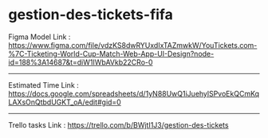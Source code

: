 # gestion-des-tickets-fifa


Figma Model Link : https://www.figma.com/file/vdzKS8dwRYUxdIxTAZmwkW/YouTickets.com-%7C-Ticketing-World-Cup-Match-Web-App-UI-Design?node-id=188%3A14687&t=diW1IWbAVkb22CRo-0

---------------

Estimated Time Link : https://docs.google.com/spreadsheets/d/1yN88UwQ1iJuehylSPvoEkQCmKqLAXsOnQtbdUGKT_oA/edit#gid=0

---------------

Trello tasks Link : https://trello.com/b/BWjtI1J3/gestion-des-tickets
